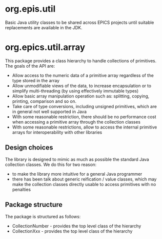 # org.epis.util

Basic Java utility classes to be shared across EPICS projects until suitable
replacements are available in the JDK.

# org.epics.util.array

This package provides a class hierarchy to handle collections of primitives.
The goals of the API are:
 * Allow access to the numeric data of a primitive array regardless of the
   type stored in the array
 * Allow unmodifiable views of the data, to increase encapsulation or to 
   simplify multi-threading (by using effectively immutable types)
 * Allow basic array manipulation operation such as: splitting, copying,
   printing, comparison and so on.
 * Take care of type conversions, including unsigned primitives, which
   are in general not well supported in Java
 * With some reasonable restriction, there should be no performance cost when
   accessing a primitive array through the collection classes
 * With some reasonable restrictions, allow to access the internal primitive arrays
   for interoperability with other libraries

## Design choices

The library is designed to mimic as much as possible the standard Java collection
classes. We do this for two reason:
 * to make the library more intuitive for a general Java programmer
 * there has been talk about generic reification / value classes, which may make
   the collection classes directly usable to access primitives with no penalties

## Package structure

The package is structured as follows:
 * CollectionNumber - provides the top level class of the hierarchy
 * CollectionXxx - provides the top level class of the hierarchy
 
